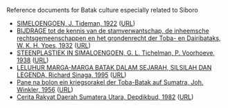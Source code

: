 Reference documents for Batak culture especially related to Siboro

* [SIMELOENGOEN, J. Tideman, 1922](https://github.com/Siboro-org/siboro-org.github.io/tree/main/referencedocs/jtideman-simeloengoen-1922/) ([URL](https://github.com/Siboro-org/siboro-org.github.io/blob/f9fe9a555b76c2ab904bb46a904107860c8d0fd3/referencedocs/jtideman-simeloengoen-1922/MMKB24_079045000_pdf.pdf))
* [BIJDRAGE tot de kennis van de stamverwantschap, de inheemsche rechtsgemeenschappen en het grondenrecht der Toba- en Dairibataks, W. K. H. Ypes, 1932](https://github.com/Siboro-org/siboro-org.github.io/tree/main/referencedocs/wkhypes-bijdrage-1932/) ([URL](https://github.com/Siboro-org/siboro-org.github.io/blob/f9fe9a555b76c2ab904bb46a904107860c8d0fd3/referencedocs/wkhypes-bijdrage-1932/MMKB05_000037015_pdf.pdf))
* [STEENPLASTIEK IN SIMALOENGOEN, G. L. Tichelman, P. Voorhoeve, 1938](https://github.com/Siboro-org/siboro-org.github.io/tree/main/referencedocs/gltichelman-steenplastiekensimaloengoen-1938/) ([URL](https://github.com/Siboro-org/siboro-org.github.io/blob/7888f0e0a78b469e7fa36dace726261b039b374b/referencedocs/gltichelman-steenplastiekensimaloengoen-1938/MMKB06_000003222_pdf.pdf))
* [LELUHUR MARGA-MARGA BATAK DALAM  SEJARAH, SILSILAH DAN LEGENDA, Richard Sinaga, 1995](https://github.com/Siboro-org/siboro-org.github.io/tree/main/referencedocs/leluhurmargamargabatak-rsinaga-1995/) ([URL](https://github.com/Siboro-org/siboro-org.github.io/blob/238d72bce283ff0f65a7911bc28cd172cc012405/referencedocs/leluhurmargamargabatak-rsinaga-1995/c5NA6qMjo4EN.pdf))
* [Pane na bolon ein kriegsorakel der Toba-Batak auf Sumatra, Joh. Winkler, 1956](https://github.com/Siboro-org/siboro-org.github.io/tree/main/referencedocs/jwinkler-panenabolon-1956/) ([URL](https://github.com/Siboro-org/siboro-org.github.io/blob/main/referencedocs/jwinkler-panenabolon-1956/bki-article-p25_2.pdf))
* [Cerita Rakyat Daerah Sumatera Utara, Depdikbud, 1982](https://github.com/Siboro-org/siboro-org.github.io/tree/main/referencedocs/depdikbud-ceritarakyatdaerahsumut-1982) ([URL](https://github.com/Siboro-org/siboro-org.github.io/blob/main/referencedocs/depdikbud-ceritarakyatdaerahsumut-1982/CERITERA%20RAKYAT%20SUMATERA%20UTARA%20(1982).pdf))
